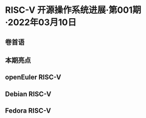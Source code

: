 # RISC-V 开源操作系统进展·第001期·2022年03月10日

## 卷首语

## 本期亮点

## openEuler RISC-V

## Debian RISC-V

## Fedora RISC-V

